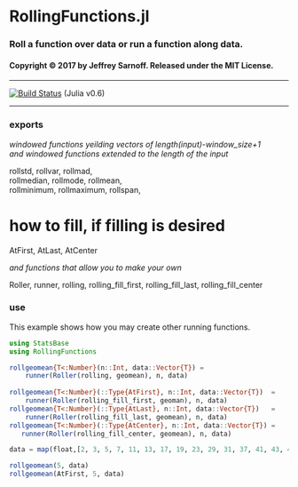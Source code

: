 # RollingFunctions.jl

### Roll a function over data or run a function along data.

#### Copyright © 2017 by Jeffrey Sarnoff.  Released under the MIT License.

-----

[![Build Status](https://travis-ci.org/JeffreySarnoff/RollingFunctions.jl.svg?branch=master)](https://travis-ci.org/JeffreySarnoff/RollingFunctions.jl)   (Julia v0.6)

-----

### exports

*windowed functions yeilding vectors of length(input)-window_size+1*     
*and windowed functions extended to the length of the input*    

rollstd, rollvar, rollmad,    
rollmedian, rollmode, rollmean,     
rollminimum, rollmaximum, rollspan,         
# how to fill, if filling is desired
AtFirst, AtLast, AtCenter

*and functions that allow you to make your own*    

Roller, runner, rolling, 
rolling_fill_first, rolling_fill_last, rolling_fill_center

### use

This example shows how you may create other running functions.

```julia
using StatsBase
using RollingFunctions

rollgeomean{T<:Number}(n::Int, data::Vector{T}) =
    runner(Roller(rolling, geomean), n, data)
    
rollgeomean{T<:Number}(::Type{AtFirst}, n::Int, data::Vector{T})  =
    runner(Roller(rolling_fill_first, geoman), n, data)
rollgeomean{T<:Number}(::Type{AtLast}, n::Int, data::Vector{T})   =
    runner(Roller(rolling_fill_last, geomean), n, data)
rollgeomean{T<:Number}(::Type{AtCenter}, n::Int, data::Vector{T}) =
   runner(Roller(rolling_fill_center, geomean), n, data)

data = map(float,[2, 3, 5, 7, 11, 13, 17, 19, 23, 29, 31, 37, 41, 43, 47]);

rollgeomean(5, data)
rollgeomean(AtFirst, 5, data)

```


